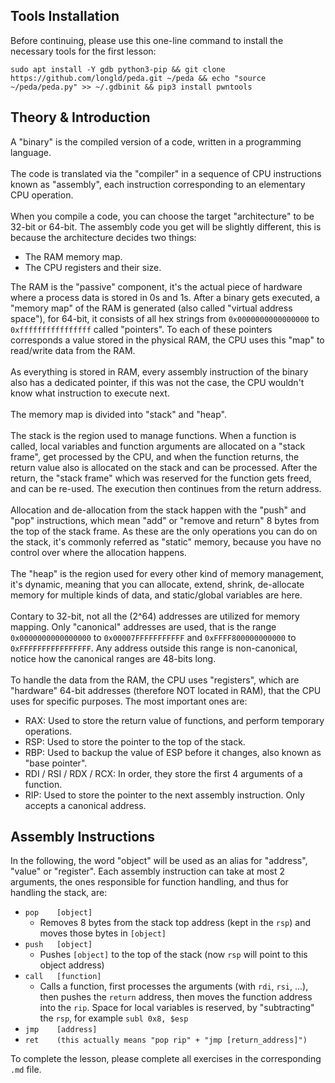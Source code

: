 ## Tools Installation
Before continuing, please use this one-line command to install the necessary tools for the first lesson:
```
sudo apt install -Y gdb python3-pip && git clone https://github.com/longld/peda.git ~/peda && echo "source ~/peda/peda.py" >> ~/.gdbinit && pip3 install pwntools
```

## Theory & Introduction

A "binary" is the compiled version of a code, written in a programming language.\
\
The code is translated via the "compiler" in a sequence of CPU instructions known as "assembly", each instruction corresponding to an elementary CPU operation.\
\
When you compile a code, you can choose the target "architecture" to be 32-bit or 64-bit. The assembly code you get will be slightly different, this is because the architecture decides two things:
- The RAM memory map.
- The CPU registers and their size.

The RAM is the "passive" component, it's the actual piece of hardware where a process data is stored in 0s and 1s. After a binary gets executed, a "memory map" of the RAM is generated (also called "virtual address space"), for 64-bit, it consists of all hex strings from `0x0000000000000000` to `0xffffffffffffffff` called "pointers". To each of these pointers corresponds a value stored in the physical RAM, the CPU uses this "map" to read/write data from the RAM.\
\
As everything is stored in RAM, every assembly instruction of the binary also has a dedicated pointer, if this was not the case, the CPU wouldn't know what instruction to execute next.\
\
The memory map is divided into "stack" and "heap".\
\
The stack is the region used to manage functions. When a function is called, local variables and function arguments are allocated on a "stack frame", get processed by the CPU, and when the function returns, the return value also is allocated on the stack and can be processed. After the return, the "stack frame" which was reserved for the function gets freed, and can be re-used. The execution then continues from the return address.\
\
Allocation and de-allocation from the stack happen with the "push" and "pop" instructions, which mean "add" or "remove and return" 8 bytes from the top of the stack frame. As these are the only operations you can do on the stack, it's commonly referred as "static" memory, because you have no control over where the allocation happens.\
\
The "heap" is the region used for every other kind of memory management, it's dynamic, meaning that you can allocate, extend, shrink, de-allocate memory for multiple kinds of data, and static/global variables are here.\
\
Contary to 32-bit, not all the (2^64) addresses are utilized for memory mapping. Only "canonical" addresses are used, that is the range `0x0000000000000000` to `0x00007FFFFFFFFFFF` and `0xFFFF800000000000` to `0xFFFFFFFFFFFFFFFF`. Any address outside this range is non-canonical, notice how the canonical ranges are 48-bits long.\
\
To handle the data from the RAM, the CPU uses "registers", which are "hardware" 64-bit addresses (therefore NOT located in RAM), that the CPU uses for specific purposes. The most important ones are:
- RAX: Used to store the return value of functions, and perform temporary operations.
- RSP: Used to store the pointer to the top of the stack.
- RBP: Used to backup the value of ESP before it changes, also known as "base pointer".
- RDI / RSI / RDX / RCX: In order, they store the first 4 arguments of a function.
- RIP: Used to store the pointer to the next assembly instruction. Only accepts a canonical address.

## Assembly Instructions

In the following, the word "object" will be used as an alias for "address", "value" or "register". Each assembly instruction can take at most 2 arguments, the ones responsible for function handling, and thus for handling the stack, are:
- `pop    [object]`
  - Removes 8 bytes from the stack top address (kept in the `rsp`) and moves those bytes in `[object]`
- `push   [object]`
  - Pushes `[object]` to the top of the stack (now `rsp` will point to this object address)
- `call   [function]`
  - Calls a function, first processes the arguments (with `rdi`, `rsi`, ...), then pushes the `return` address, then moves the function address into the `rip`. Space for local variables is reserved, by "subtracting" the `rsp`, for example `subl 0x8, $esp`
- `jmp    [address]`
- `ret    (this actually means "pop rip" + "jmp [return_address]")`

To complete the lesson, please complete all exercises in the corresponding `.md` file.
